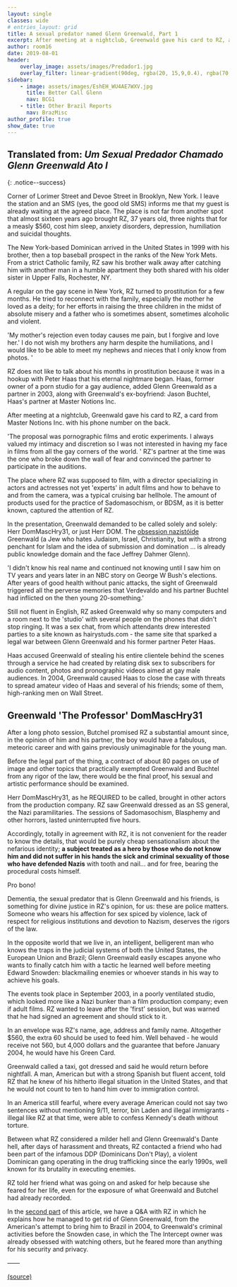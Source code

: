 ```yaml
---
layout: single
classes: wide
# entries_layout: grid
title: A sexual predator named Glenn Greenwald, Part 1
excerpt: After meeting at a nightclub, Greenwald gave his card to RZ, a card from Master Notions Inc. with his phone number on the back.
author: room16
date: 2019-08-01
header:
    overlay_image: assets/images/Predador1.jpg
    overlay_filter: linear-gradient(90deg, rgba(20, 15,9,0.4), rgba(70,30,30,0.01))
sidebar:
    - image: assets/images/EshEH_WU4AE7WXV.jpg
      title: Better Call Glenn
      nav: BCG1
    - title: Other Brazil Reports
      nav: BrazMisc
author_profile: true
show_date: true
---
```


<!-- markdownlint-disable MD036 -->


<!-- by room16 -->

## Translated from: _Um Sexual Predador Chamado Glenn Greenwald Ato I_  
{: .notice--success}




<!-- ![image-center](/assets/images/Predador1.jpg){: .align-center} -->

Corner of Lorimer Street and Devoe Street in Brooklyn, New York. I leave the station and an SMS (yes, the good old SMS) informs me that my guest is already waiting at the agreed place. The place is not far from another spot that almost sixteen years ago brought RZ, 37 years old, three nights that for a measly $560, cost him sleep, anxiety disorders, depression, humiliation and suicidal thoughts.

The New York-based Dominican arrived in the United States in 1999 with his brother, then a top baseball prospect in the ranks of the New York Mets. From a strict Catholic family, RZ saw his brother walk away after catching him with another man in a humble apartment they both shared with his older sister in Upper Falls, Rochester, NY.

A regular on the gay scene in New York, RZ turned to prostitution for a few months. He tried to reconnect with the family, especially the mother he loved as a deity; for her efforts in raising the three children in the midst of absolute misery and a father who is sometimes absent, sometimes alcoholic and violent.

'My mother's rejection even today causes me pain, but I forgive and love her.' I do not wish my brothers any harm despite the humiliations, and I would like to be able to meet my nephews and nieces that I only know from photos. '

RZ does not like to talk about his months in prostitution because it was in a hookup with Peter Haas that his eternal nightmare began. Haas, former owner of a porn studio for a gay audience, added Glenn Greenwald as a partner in 2003, along with Greenwald's ex-boyfriend: Jason Buchtel, Haas's partner at Master Notions Inc.

After meeting at a nightclub, Greenwald gave his card to RZ, a card from Master Notions Inc. with his phone number on the back.

'The proposal was pornographic films and erotic experiments. I always valued my intimacy and discretion so I was not interested in having my face in films from all the gay corners of the world. ' RZ's partner at the time was the one who broke down the wall of fear and convinced the partner to participate in the auditions.

The place where RZ was supposed to film, with a director specializing in actors and actresses not yet 'experts' in adult films and how to behave to and from the camera, was a typical cruising bar hellhole. The amount of products used for the practice of Sadomasochism, or BDSM, as it is better known, captured  the attention of RZ.

In the presentation, Greenwald demanded to be called solely and solely: Herr DomMascHry31, or just Herr DOM. The [obsession nazistóide][1] Greenwald (a Jew who hates Judaism, Israel, Christianity, but with a strong penchant for Islam and the idea of submission and domination ... is already public knowledge domain and the face Jeffrey Dahmer Glenn).

'I didn't know his real name and continued not knowing until I saw him on TV years and years later in an NBC story on George W Bush's elections. After years of good health without panic attacks, the sight of Greenwald triggered all the perverse memories that Verdevaldo and his partner Buchtel had inflicted on the then young 20-something.'

Still not fluent in English, RZ asked Greenwald why so many computers and a room next to the 'studio' with several people on the phones that didn't stop ringing. It was a sex chat, from which attendants drew interested parties to a site known as hairystuds.com - the same site that sparked a legal war between Glenn Greenwald and his former partner Peter Haas.

Haas accused Greenwald of stealing his entire clientele behind the scenes through a service he had created by relating disk sex to subscribers for audio content, photos and pronographic videos aimed at gay male audiences. In 2004, Greenwald caused Haas to close the case with threats to spread amateur video of Haas and several of his friends; some of them, high-ranking men on Wall Street.

## Greenwald 'The Professor' DomMascHry31

After a long photo session, Butchel promised RZ a substantial amount since, in the opinion of him and his partner, the boy would have a fabulous, meteoric career and with gains previously unimaginable for the young man.

Before the legal part of the thing, a contract of about 80 pages on use of image and other topics that practically exempted Greenwald and Buchtel from any rigor of the law, there would be the final proof, his sexual and artistic performance should be examined.

Herr DomMascHry31, as he REQUIRED to be called, brought in other actors from the production company. RZ saw Greenwald dressed as an SS general, the Nazi paramilitaries. The sessions of Sadomasochism, Blasphemy and other horrors, lasted uninterrupted five hours.

Accordingly, totally in agreement with RZ, it is not convenient for the reader to know the details, that would be purely cheap sensationalism about the nefarious identity; __a subject treated as a hero by those who do not know him and did not suffer in his hands the sick and criminal sexuality of those who have defended Nazis__ with tooth and nail... and for free, bearing the procedural costs himself.

Pro bono!

Dementia, the sexual predator that is Glenn Greenwald and his friends, is something for divine justice in RZ's opinion, for us: these are police matters. Someone who wears his affection for sex spiced by violence, lack of respect for religious institutions and devotion to Nazism, deserves the rigors of the law.

In the opposite world that we live in, an intelligent, belligerent man who knows the traps in the judicial systems of both the United States, the European Union and Brazil; Glenn Greenwald easily escapes anyone who wants to finally catch him with a tactic he learned well before meeting Edward Snowden: blackmailing enemies or whoever stands in his way to achieve his goals.

The events took place in September 2003, in a poorly ventilated studio, which looked more like a Nazi bunker than a film production company; even if adult films. RZ wanted to leave after the 'first' session, but was warned that he had signed an agreement and should stick to it.

In an envelope was RZ's name, age, address and family name. Altogether $560, the extra 60 should be used to feed him. Well behaved - he would receive not 560, but 4,000 dollars and the guarantee that before January 2004, he would have his Green Card.

Greenwald called a taxi, got dressed and said he would return before nightfall. A man, American but with a strong Spanish but fluent accent, told RZ that he knew of his hitherto illegal situation in the United States, and that he would not count to ten to hand him over to immigration control.

In an America still fearful, where every average American could not say two sentences without mentioning 9/11, terror, bin Laden and illegal immigrants - illegal like RZ at that time, were able to confess Kennedy's death without torture.

Between what RZ considered a milder hell and Glenn Greenwald's Dante hell, after days of harassment and threats, RZ contacted a friend who had been part of the infamous DDP (Dominicans Don't Play), a violent Dominican gang operating in the drug trafficking since the early 1990s, well known for its brutality in executing enemies.

RZ told her friend what was going on and asked for help because she feared for her life, even for the exposure of what Greenwald and Butchel had already recorded.

In the [second part](predator-part-2.md) of this article, we have a Q&A with RZ in which he explains how he managed to get rid of Glenn Greenwald, from the American's attempt to bring him to Brazil in 2004, to Greenwald's criminal activities before the Snowden case, in which the The Intercept owner was already obsessed with watching others, but he feared more than anything for his security and privacy.

&mdash;&mdash;

[(source)](https://web.archive.org/web/20190803233836/https://bettercallglenn.com/um-predador-sexual-chamado-glenn-greenwald-ato-i/)

[1]: https://www.newyorker.com/magazine/2018/09/03/glenn-greenwald-the-bane-of-their-resistance
